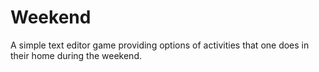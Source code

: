 # Weekend
A simple text editor game providing options of activities that one does
in their home during the weekend.
